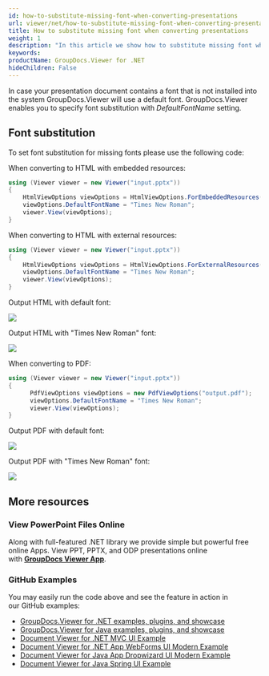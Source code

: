 ```yaml
---
id: how-to-substitute-missing-font-when-converting-presentations
url: viewer/net/how-to-substitute-missing-font-when-converting-presentations
title: How to substitute missing font when converting presentations
weight: 1
description: "In this article we show how to substitute missing font when converting presentations to HTML and PDF with GroupDocs.Viewer within your .NET applications."
keywords: 
productName: GroupDocs.Viewer for .NET
hideChildren: False
---
```

In case your presentation document contains a font that is not installed into the system GroupDocs.Viewer will use a default font. GroupDocs.Viewer enables you to specify font substitution with *DefaultFontName* setting.

## Font substitution

To set font substitution for missing fonts please use the following code:

When converting to HTML with embedded resources:

```csharp
using (Viewer viewer = new Viewer("input.pptx"))
{
    HtmlViewOptions viewOptions = HtmlViewOptions.ForEmbeddedResources("output/html_embedded/p_{0}.html");
    viewOptions.DefaultFontName = "Times New Roman";
    viewer.View(viewOptions);
}
```

When converting to HTML with external resources:

```csharp
using (Viewer viewer = new Viewer("input.pptx"))
{
    HtmlViewOptions viewOptions = HtmlViewOptions.ForExternalResources("output/html_external");
    viewOptions.DefaultFontName = "Times New Roman";
    viewer.View(viewOptions);
}
```

Output HTML with default font:

![](viewer/net/images/how-to-substitute-missing-font-when-converting-presentations.png)

Output HTML with "Times New Roman" font:

![](viewer/net/images/how-to-substitute-missing-font-when-converting-presentations_1.png)

When converting to PDF:

```csharp
using (Viewer viewer = new Viewer("input.pptx"))
{
      PdfViewOptions viewOptions = new PdfViewOptions("output.pdf");
      viewOptions.DefaultFontName = "Times New Roman";
      viewer.View(viewOptions);
}
```

Output PDF with default font:

![](viewer/net/images/how-to-substitute-missing-font-when-converting-presentations_2.png)

Output PDF with "Times New Roman" font:

![](viewer/net/images/how-to-substitute-missing-font-when-converting-presentations_3.png)

## More resources

### View PowerPoint Files Online

Along with full-featured .NET library we provide simple but powerful free online Apps.
View PPT, PPTX, and ODP presentations online with **[GroupDocs Viewer App](https://products.groupdocs.app/viewer/powerpoint)**.

### GitHub Examples

You may easily run the code above and see the feature in action in our GitHub examples:

* [GroupDocs.Viewer for .NET examples, plugins, and showcase](https://github.com/groupdocs-viewer/GroupDocs.Viewer-for-.NET)
* [GroupDocs.Viewer for Java examples, plugins, and showcase](https://github.com/groupdocs-viewer/GroupDocs.Viewer-for-Java)
* [Document Viewer for .NET MVC UI Example](https://github.com/groupdocs-viewer/GroupDocs.Viewer-for-.NET-MVC)
* [Document Viewer for .NET App WebForms UI Modern Example](https://github.com/groupdocs-viewer/GroupDocs.Viewer-for-.NET-WebForms)
* [Document Viewer for Java App Dropwizard UI Modern Example](https://github.com/groupdocs-viewer/GroupDocs.Viewer-for-Java-Dropwizard)
* [Document Viewer for Java Spring UI Example](https://github.com/groupdocs-viewer/GroupDocs.Viewer-for-Java-Spring)